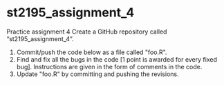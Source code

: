 # st2195_assignment_4

Practice assignment 4
Create a GitHub repository called “st2195_assignment_4”.
1. Commit/push the code below as a file called "foo.R".
2. Find and fix all the bugs in the code [1 point is awarded for every fixed bug].
Instructions are given in the form of comments in the code.
3. Update "foo.R" by committing and pushing the revisions.
